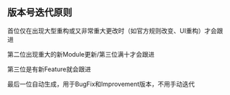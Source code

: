 ## 版本号迭代原则

首位仅在出现大型重构或又非常重大更改时（如官方规则改变、UI重构）才会跟进

第二位出现重大的新Module更新/第三位满十才会跟进

第三位是有新Feature就会跟进

最后一位自动生成，用于BugFix和Improvement版本，不用手动迭代